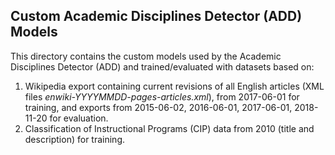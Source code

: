 ## Custom Academic Disciplines Detector (ADD) Models
This directory contains the custom models used by the Academic Disciplines Detector (ADD) and trained/evaluated with datasets based on:

1. Wikipedia export containing current revisions of all English articles (XML files *enwiki-YYYYMMDD-pages-articles.xml*), from 2017-06-01 for training, and exports from 2015-06-02, 2016-06-01, 2017-06-01, 2018-11-20 for evaluation.
2. Classification of Instructional Programs (CIP) data from 2010 (title and description) for training.
